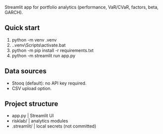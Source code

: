 Streamlit app for portfolio analytics (performance, VaR/CVaR, factors, beta, GARCH).

## Quick start
1. python -m venv .venv
2. .\.venv\Scripts\activate.bat
3. python -m pip install -r requirements.txt
4. python -m streamlit run app.py

## Data sources
- Stooq (default): no API key required.
- CSV upload option.

## Project structure
- app.py | Streamlit UI
- risklab/ | analytics modules
- .streamlit/ | local secrets (not committed)

